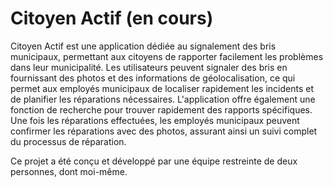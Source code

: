 # Citoyen Actif  (en cours)
Citoyen Actif est une application dédiée au signalement des bris municipaux, permettant aux citoyens de rapporter facilement les problèmes dans leur municipalité. Les utilisateurs peuvent signaler des bris en fournissant des photos et des informations de géolocalisation, ce qui permet aux employés municipaux de localiser rapidement les incidents et de planifier les réparations nécessaires. L'application offre également une fonction de recherche pour trouver rapidement des rapports spécifiques. Une fois les réparations effectuées, les employés municipaux peuvent confirmer les réparations avec des photos, assurant ainsi un suivi complet du processus de réparation.

Ce projet a été conçu et développé par une équipe restreinte de deux personnes, dont moi-même.




